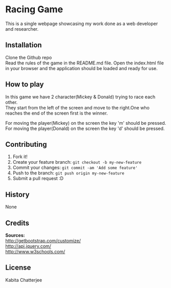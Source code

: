 # Racing Game<br/>
This is a single webpage showcasing my work done as a web developer and researcher.<br>
## Installation<br>
Clone the Github repo<br>
Read the rules of the game in the README.md file. Open the index.html file in your browser and the application should be loaded and ready for use.


## How to play<br>
In this game we have 2 character(Mickey & Donald) trying to race each other.<br/>
They start from the left of the screen and move to the right.One who reaches the end of the screen first is the winner.<br/>

For moving the player(Mickey) on the screen the key 'm' should be pressed.<br/>
For moving the player(Donald) on the screen the key 'd' should be pressed.<br/>

## Contributing<br>
1. Fork it!
2. Create your feature branch: `git checkout -b my-new-feature`
3. Commit your changes: `git commit -am 'Add some feature'`
4. Push to the branch: `git push origin my-new-feature`
5. Submit a pull request :D
## History<br>
None<br>
## Credits<br>
<strong>Sources:</strong><br/>
http://getbootstrap.com/customize/<br/>
http://api.jquery.com/<br/>
http://www.w3schools.com/
## License<br>
Kabita Chatterjee<br/>
